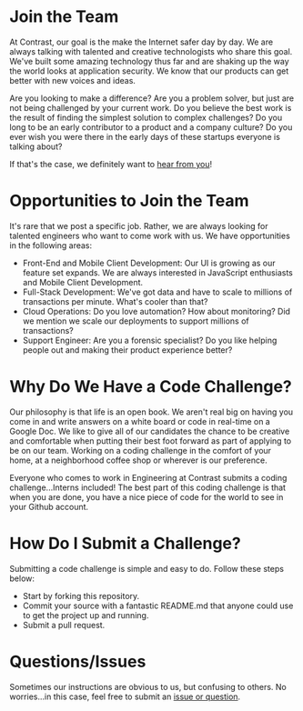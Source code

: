 # Join the Team
At Contrast, our goal is the make the Internet safer day by day. We are always talking with talented and creative technologists who share this goal. We've built some amazing technology thus far and are shaking up the way the world looks at application security. We know that our products can get better with new voices and ideas.

Are you looking to make a difference? Are you a problem solver, but just are not being challenged by your current work. Do you believe the best work is the result of finding the simplest solution to complex challenges? Do you long to be an early contributor to a product and a company culture? Do you ever wish you were there in the early days of these startups everyone is talking about?

If that's the case, we definitely want to [hear from you](https://www.contrastsecurity.com/careers)!

# Opportunities to Join the Team
It's rare that we post a specific job. Rather, we are always looking for talented engineers who want to come work with us. We have opportunities in the following areas:

* Front-End and Mobile Client Development: Our UI is growing as our feature set expands. We are always interested in JavaScript enthusiasts and Mobile Client Development.
* Full-Stack Development: We've got data and have to scale to millions of transactions per minute. What's cooler than that?
* Cloud Operations: Do you love automation? How about monitoring? Did we mention we scale our deployments to support millions of transactions?
* Support Engineer: Are you a forensic specialist? Do you like helping people out and making their product experience better?

# Why Do We Have a Code Challenge?
Our philosophy is that life is an open book. We aren't real big on having you come in and write answers on a white board or code in real-time on a Google Doc. We like to give all of our candidates the chance to be creative and comfortable when putting their best foot forward as part of applying to be on our team. Working on a coding challenge in the comfort of your home, at a neighborhood coffee shop or wherever is our preference.

Everyone who comes to work in Engineering at Contrast submits a coding challenge...Interns included! The best part of this coding challenge is that when you are done, you have a nice piece of code for the world to see in your Github account.

# How Do I Submit a Challenge?
Submitting a code challenge is simple and easy to do. Follow these steps below:

* Start by forking this repository.
* Commit your source with a fantastic README.md that anyone could use to get the project up and running.
* Submit a pull request.

# Questions/Issues
Sometimes our instructions are obvious to us, but confusing to others. No worries...in this case, feel free to submit an [issue or question](https://github.com/Contrast-Security-OSS/join-the-team/issues).
